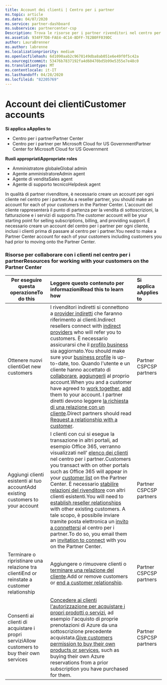 ```yaml
---
title: Account dei clienti | Centro per i partner
ms.topic: article
ms.date: 04/07/2020
ms.service: partner-dashboard
ms.subservice: partnercenter-csp
Description: Trova le risorse per i partner rivenditori nel centro per i partner. Ciò include la necessità di creare account cliente prima di vendere sottoscrizioni, fatturare o offrire supporto.
ms.assetid: 934FF7D8-FAE4-4C14-8DFF-7E2B0FF039DC
author: LauraBrenner
ms.author: labrenne
ms.localizationpriority: medium
ms.openlocfilehash: 6d1090aab2c9678149dba8ab051e6e49f0f5c42a
ms.sourcegitcommit: 53476b7837192fa4d60470bd5b99e5355e7e48c0
ms.translationtype: MT
ms.contentlocale: it-IT
ms.lasthandoff: 04/28/2020
ms.locfileid: "82205769"
---
```

# <a name="customer-accounts"></a><span data-ttu-id="702b2-104">Account dei clienti</span><span class="sxs-lookup"><span data-stu-id="702b2-104">Customer accounts</span></span>

<span data-ttu-id="702b2-105">**Si applica a**</span><span class="sxs-lookup"><span data-stu-id="702b2-105">**Applies to**</span></span>

-  <span data-ttu-id="702b2-106">Centro per i partner</span><span class="sxs-lookup"><span data-stu-id="702b2-106">Partner Center</span></span>
-  <span data-ttu-id="702b2-107">Centro per i partner per Microsoft Cloud for US Government</span><span class="sxs-lookup"><span data-stu-id="702b2-107">Partner Center for Microsoft Cloud for US Government</span></span>

<span data-ttu-id="702b2-108">**Ruoli appropriati**</span><span class="sxs-lookup"><span data-stu-id="702b2-108">**Appropriate roles**</span></span>

- <span data-ttu-id="702b2-109">Amministratore globale</span><span class="sxs-lookup"><span data-stu-id="702b2-109">Global admin</span></span>
- <span data-ttu-id="702b2-110">Agente amministratore</span><span class="sxs-lookup"><span data-stu-id="702b2-110">Admin agent</span></span>
- <span data-ttu-id="702b2-111">Agente di vendita</span><span class="sxs-lookup"><span data-stu-id="702b2-111">Sales agent</span></span>
- <span data-ttu-id="702b2-112">Agente di supporto tecnico</span><span class="sxs-lookup"><span data-stu-id="702b2-112">Helpdesk agent</span></span>

<span data-ttu-id="702b2-113">In qualità di partner rivenditore, è necessario creare un account per ogni cliente nel centro per i partner.</span><span class="sxs-lookup"><span data-stu-id="702b2-113">As a reseller partner, you should make an account for each of your customers in the Partner Center.</span></span> <span data-ttu-id="702b2-114">L'account del cliente rappresenterà il punto di partenza per la vendita di sottoscrizioni, la fatturazione e i servizi di supporto.</span><span class="sxs-lookup"><span data-stu-id="702b2-114">The customer account will be your starting point for selling subscriptions, billing, and providing support.</span></span> <span data-ttu-id="702b2-115">È necessario creare un account del centro per i partner per ogni cliente, inclusi i clienti prima di passare al centro per i partner.</span><span class="sxs-lookup"><span data-stu-id="702b2-115">You need to make a Partner Center account for each of your customers including customers you had prior to moving onto the Partner Center.</span></span>

### <a name="resources-for-working-with-your-customers-on-the-partner-center"></a><span data-ttu-id="702b2-116">Risorse per collaborare con i clienti nel centro per i partner</span><span class="sxs-lookup"><span data-stu-id="702b2-116">Resources for working with your customers on the Partner Center</span></span>

|<span data-ttu-id="702b2-117">**Per eseguire questa operazione**</span><span class="sxs-lookup"><span data-stu-id="702b2-117">**To do this**</span></span>   |<span data-ttu-id="702b2-118">**Leggere questo contenuto per informazioni**</span><span class="sxs-lookup"><span data-stu-id="702b2-118">**Read this to learn how**</span></span>   |<span data-ttu-id="702b2-119">**Si applica a**</span><span class="sxs-lookup"><span data-stu-id="702b2-119">**Applies to**</span></span>|
|-----------------|:----------------------------|:--------------|
|<span data-ttu-id="702b2-120">Ottenere nuovi clienti</span><span class="sxs-lookup"><span data-stu-id="702b2-120">Get new customers</span></span>|<span data-ttu-id="702b2-121">I rivenditori indiretti si connettono a [provider indiretti](indirect-reseller-tasks-in-partner-center.md) che faranno riferimento ai clienti.</span><span class="sxs-lookup"><span data-stu-id="702b2-121">Indirect resellers connect with [indirect providers](indirect-reseller-tasks-in-partner-center.md) who will refer you to customers.</span></span> <span data-ttu-id="702b2-122">È necessario assicurarsi che il [profilo business](create-a-marketing-profile.md) sia aggiornato.</span><span class="sxs-lookup"><span data-stu-id="702b2-122">You should make sure your [business profile](create-a-marketing-profile.md) is up-to-date, too.</span></span> <span data-ttu-id="702b2-123">Quando l'utente e un cliente hanno accettato di [collaborare](responding-to-referrals.md), [aggiungerli](add-a-new-customer.md) al proprio account.</span><span class="sxs-lookup"><span data-stu-id="702b2-123">When you and a customer have agreed to [work together](responding-to-referrals.md), [add](add-a-new-customer.md) them to your account.</span></span> <span data-ttu-id="702b2-124">I partner diretti devono leggere [la richiesta di una relazione con un cliente](request-a-relationship-with-a-customer.md).</span><span class="sxs-lookup"><span data-stu-id="702b2-124">Direct partners should read [ Request a relationship with a customer](request-a-relationship-with-a-customer.md).</span></span>|<span data-ttu-id="702b2-125">Partner CSP</span><span class="sxs-lookup"><span data-stu-id="702b2-125">CSP partners</span></span>|
|<span data-ttu-id="702b2-126">Aggiungi clienti esistenti al tuo account</span><span class="sxs-lookup"><span data-stu-id="702b2-126">Add existing customers to your account</span></span>   | <span data-ttu-id="702b2-127">I clienti con cui si esegue la transazione in altri portali, ad esempio Office 365, verranno visualizzati nell' [elenco dei clienti](see-your-customer-list.md) nel centro per i partner.</span><span class="sxs-lookup"><span data-stu-id="702b2-127">Customers you transact with on other portals such as Office 365 will appear in your [customer list](see-your-customer-list.md) on the Partner Center.</span></span> <span data-ttu-id="702b2-128">È necessario [stabilire relazioni del rivenditore](indirect-reseller-tasks-in-partner-center.md) con altri clienti esistenti.</span><span class="sxs-lookup"><span data-stu-id="702b2-128">You will need to [establish reseller relationships](indirect-reseller-tasks-in-partner-center.md) with other existing customers.</span></span> <span data-ttu-id="702b2-129">A tale scopo, è possibile inviare tramite posta elettronica un [invito a connettersi](responding-to-referrals.md) al centro per i partner.</span><span class="sxs-lookup"><span data-stu-id="702b2-129">To do so, you email them an [invitation to connect](responding-to-referrals.md) with you on the Partner Center.</span></span>   | <span data-ttu-id="702b2-130">Partner CSP</span><span class="sxs-lookup"><span data-stu-id="702b2-130">CSP partners</span></span>   |
|<span data-ttu-id="702b2-131">Terminare o ripristinare una relazione tra clienti</span><span class="sxs-lookup"><span data-stu-id="702b2-131">End or reinstate a customer relationship</span></span>   | <span data-ttu-id="702b2-132">Aggiungere o rimuovere clienti o [terminare una relazione del cliente](remove-a-relationship.md).</span><span class="sxs-lookup"><span data-stu-id="702b2-132">Add or remove customers or [end a customer relationship](remove-a-relationship.md).</span></span>  |   <span data-ttu-id="702b2-133">Partner CSP</span><span class="sxs-lookup"><span data-stu-id="702b2-133">CSP partners</span></span> |
|<span data-ttu-id="702b2-134">Consenti ai clienti di acquistare i propri servizi</span><span class="sxs-lookup"><span data-stu-id="702b2-134">Allow customers to buy their own services</span></span>   | <span data-ttu-id="702b2-135">[Concedere ai clienti l'autorizzazione per acquistare i propri prodotti o servizi](give-customers-permission.md), ad esempio l'acquisto di proprie prenotazioni di Azure da una sottoscrizione precedente acquistata.</span><span class="sxs-lookup"><span data-stu-id="702b2-135">[Give customers permission to buy their own products or services](give-customers-permission.md), such as buying their own Azure reservations from a prior subscription you have purchased for them.</span></span>  | <span data-ttu-id="702b2-136">Partner CSP</span><span class="sxs-lookup"><span data-stu-id="702b2-136">CSP partners</span></span> |